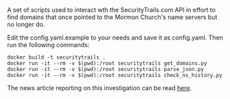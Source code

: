 A set of scripts used to interact wth the SecurityTrails.com API in effort to find domains that once pointed to the Mormon Church's name servers but no longer do.

Edit the config.yaml.example to your needs and save it as config.yaml. Then run the following commands:

```
docker build -t securitytrails .
docker run -it --rm -v $(pwd):/root securitytrails get_domains.py
docker run -it --rm -v $(pwd):/root securitytrails parse_json.py
docker run -it --rm -v $(pwd):/root securitytrails check_ns_history.py
```

The news article reporting on this investigation can be read [here](https://truthandtransparency.org/news/2020/2/6/mormon-tied-public-holdings-near-35-billion-private-investments-in-pharma-and-tech-companies-discovered).
